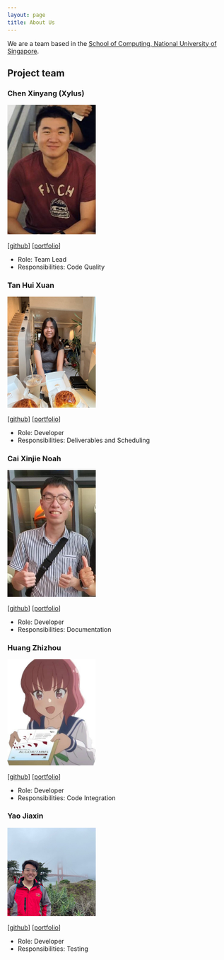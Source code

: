 ```yaml
---
layout: page
title: About Us
---
```


We are a team based in the [School of Computing, National University of Singapore](http://www.comp.nus.edu.sg).

## Project team

### Chen Xinyang (Xylus)

<img src="images/xyluschen.png" width="200px">

[[github](https://github.com/xyluschen)]
[[portfolio](team/xyluschen.md)]

* Role: Team Lead
* Responsibilities: Code Quality

### Tan Hui Xuan

<img src="images/huixuant.png" width="200px">

[[github](http://github.com/huixuant)]
[[portfolio](team/huixuant.md)]

* Role: Developer
* Responsibilities: Deliverables and Scheduling

### Cai Xinjie Noah

<img src="images/noahxinjie.png" width="200px">

[[github](http://github.com/noahxinjie)]
[[portfolio](team/noahxinjie.md)]

* Role: Developer
* Responsibilities: Documentation

### Huang Zhizhou

<img src="images/huangzz125.png" width="200px">

[[github](http://github.com/huangzz125)]
[[portfolio](team/huangzz125.md)]

* Role: Developer
* Responsibilities: Code Integration

### Yao Jiaxin

<img src="images/yaojiax.png" width="200px">

[[github](http://github.com/yaojiax)]
[[portfolio](team/yaojiax.md)]

* Role: Developer
* Responsibilities: Testing
